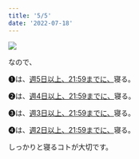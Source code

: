 ```yaml
---
title: '5/5'
date: '2022-07-18'
---
```

![](/images/a_05_.jpg)

なので、

➊は、[週5日以上、21:59までに、]()寝る。

➋は、[週4日以上、21:59までに、]()寝る。

➌は、[週3日以上、21:59までに、]()寝る。

➍は、[週2日以上、21:59までに、]()寝る。

しっかりと寝るコトが大切です。
